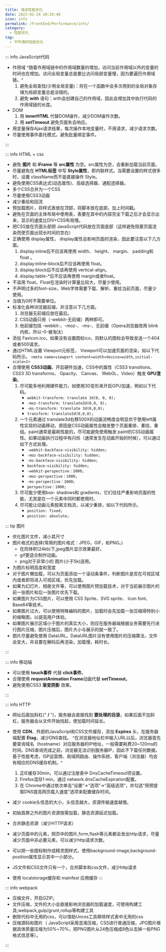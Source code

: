 ```yaml
---
title: 浅谈性能优化
date: 2023-02-24 10:29:48
icon: info
permalink: /FrontEnd/Performance/info/
category: 
  - 性能优化
tag: 
  - 不咋滴的性能优化
---
```



::: info JavaScript代码

- 作用域 ^随着作用域链中的作用域数量的增加，访问当前作用域以外的变量的时间也在增加。访问全局变量总是要比访问局部变量慢，因为要遍历作用域链。^
  1. 避免全局查找(少用全局变量)：将在一个函数中会多次用到的全局对象存储为局部变量总是没错的。
  2. 避免 **with** 语句：with会创建自己的作用域，因此会增加其中执行代码的作用域链的长度。
- DOM
  1. 用 **innerHTML** 代替DOM操作，减少DOM操作次数。
  2. 用 **setTimeout** 避免页面失去响应。
- 用变量保存Ajax请求结果，每次操作本地变量时，不用请求，减少请求次数。
- 尽量使用事件委托模式，避免批量绑定事件。

:::

::: info HTML + css

- 避免 **图片** 和 **iFrame** 等 **src属性** 为空。src属性为空，会重新加载当前页面。
- 尽量避免在 **HTML标签** 中写 **Style属性**，即内联样式。当需要设置的样式很多时，设置 className而不是直接操作 Style。
- 避免使用CSS表达式(动态属性)、高级选择器、通配选择器。
- 多个CSS合并为一个CSS
- 尽量使用CSS3动画
- 减少重绘和回流
- 预加载图片，将样式表放在顶部，将脚本放在底部，加上时间戳。 
- 避免在页面的主体布局中使用表，表要在其中的内容完全下载之后才会显示出来，显示的速度比DIV+CSS布局慢。 
- 把CSS放在页面头部把 JavaScript代码放在页面底部（这样避免阻塞页面渲染而使页面出现长时间的空白）
- 正确使用 display属性， display属性会影响页面的渲染，因此要注意以下几方面。
  1. display:inline后不应该再使用 width、 height、 margin、 padding和float 。
  2. display:inline-block后不应该再使用 float。
  3. display:block后不应该再使用 vertical-align。
  4. display:table-*后不应该再使用 margin或者float。 
- 不滥用 float，Float在渲染时计算量比较大，尽量少使用。 
- 不声明过多的font-size，Web字体需要下载、解析、重绘当前页面，尽量少使用。
- 当值为0时不需要单位。 
- 标准化各种浏览器前缀，并注意以下几方面。
  1. 浏览器无前缀应放在最后。 
  2. CSS动画只用（-webkit-无前缀）两种即可。 
  3. 他前缀包括 -webkit-、-moz-、-ms-、无前缀（Opera浏览器改用 blink内核，所以-0-被淘汰）
- 添加 Favicon.ico，如果没有设置图标ico，则默认的图标会导致发送一个404或者500请求。
- 通过HTML设置 Viewport元标签， Viewport可以加速页面的渲染，如以下代码所示。
  `<meta name=viewport content=width=device=width,initial-scale=1>`
- 合理使用 **CSS3动画**，开启硬件加速，CSS中的属性（CSS3 transitions、CSS3 3D transforms、 Opacity、 Canvas、 WebGL、Video）触发 **GPU渲染**。
  1. 尽可能多地利用硬件能力，如使用3D变形来开启GPU加速，例如以下代码。
     - `webkit-transform: translate 3d(0, 0, 0);`
     - `-moz-transform: translate3d(0,0, 0);`
     - `-ms-transform: translate 3d(0,0,0);`
     - `transform: translate3d(0,0,0);`
  2. 一个元素通过 translate3d右移500X的动画流畅度会明显优于使用left属性实现的动画移动，原因是CSS动画属性会触发整个页面重排、重绘、重组。paint通常是最耗性能的，尽可能避免使用触发 paint的CSS动画属性。如果动画执行过程中有闪烁（通常发生在动画开始的时候），可以通过如下方式处理。
     - `-webkit-backface-visibility: hidden;`
     - `-moz-backface-visibility: hidden;`
     - `-ms-backface-visibility: hidden;`
     - `backface-visibility: hidden;`
     - `-webkit-perspective：1000;`
     - `-moz-perspective：1000;`
     - `-ms-perspective：1000;`
     - `perspective：1000;`
  3. 尽可能少使用box- shadows和 gradients，它们往往严重影响页面的性能，尤其是在一个元素中同时都使用时。
  4. 尽可能让动画元素脱离文档流，以减少重排，如以下代码所示。
     - `position: fixed;`
     - `position: absolute;`




::: tip 图片

* 优化图片文件，减小其尺寸
* 图片格式的选择(常用的图片格式：JPEG，GIF，和PNG。)
  * 在同体积(24kb)下,jpeg图片显示效果最好。 
  * gif更适合制作动画。 
  * png对于非常小的 图片(小于5k)适用。
* 为图片标明高度和宽度
* 对于图片懒加载，可以为页面添加一个滚动条事件，判断图片是否在可视区域内或者即将进入可视区域，优先加载。
* 如果为幻灯片、相册文件等，可以使用图片预加载技术，对于当前展示图片的前一张图片和后一张图片优先下载。
* 如果图片为CSS图片，可以使用 CSS Sprite、SVG sprite、 Icon font、Base64等技术。
* 如果图片过大，可以使用特殊编码的图片，加载时会先加载一张压缩得特别小的缩略图，以提高用户体验。
* 如果图片展示区域小于图片的真实大小，则应在服务器端根据业务需要先行进行图片压缩，图片压缩后，图片大小与展示的就一致了。
* 图片尽量避免使用 DataURL。DataURL图片没有使用图片的压缩算法，文件会变大，并且要在解码后再渲染，加载慢，耗时长。

::: 


::: info 移动端

- 可以使用 **touch事件** 代替 **click事件**。
- 合理使用 **requestAnimation Frame**动画代替 **setTimeout**。
- 避免使用CSS3 **渐变阴影** 效果。

:::


::: info HTTP

* 网址后面加斜杠(" **/** ")，服务器会直接找到 **要处理的目录**，如果后面不加斜杠，服务器会从文件开始找起，使加载时间延长。
* 使用 **CDN**、外部的JavaScript和CSS文件缓存，添加 **Expires** 头，在服务器端配置 **Etag**，减少DNS查找。 ^在浏览器地址栏中输入URL以后，浏览器首先要查询域名（hostname）对应服务器的IP地址，一般需要耗费20~120ms的时间。DNS查询完成之前，浏览器无法识别服务器IP，因此不下载任何数据。基于性能考虑，ISP运营商、局域网路由、操作系统、客户端（浏览器）均会有相应的DNS缓存机制。^
  1. 正IE缓存30min，可以通过注册表中 DnsCacheTimeout项设置。 
  2. Firefox混存1 min，通过 network.dnsCacheExpiration配置。
  3. 在 Chrome中通过依次单击“设置”→“选项”→“高级选项”，并勾选“用预提取DNS提高网页载入速度”选项来配置缓存时间。

* 减少 cookie头信息的大小，头信息越大，资源传输速度越慢。
* 初始首屏之外的图片资源按需加载，静态资源延迟加载。 
* 合并静态资源（减少HTTP请求）
* 减少页面中的元素，网页中的图片,form,flash等元素都会发出http请求，尽量减少页面中非必要元素，可以减少http请求次数。 
* 可以把一些图标制作成精灵图样式，使用background-image,background-position属性显示其中一小部分。 
* JS文件和CSS文件只有一个，合并脚本和css文件，减少http请求
* 使用 localstorage缓存和 mainfest 应用缓存
:::

::: info webpack

* 压缩文件，开启GZIP。
* 文件压缩，文件的大小会直接影响浏览器的加载速度，可使用构建工具;webpack,gulp/grunt,rollup等构建工具
* 删除代码中无用的css，可以借助Uncss工具移除样式表中无用的css
* 压缩源码和图片（ JavaScript采用混淆压缩，CSS进行普通压缩，JPG图片根据具体质量压缩为50%~70%，把PNG图片从24色压缩成8色以去掉一些PNG格式信息等）。


:::
